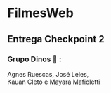 # FilmesWeb

## Entrega Checkpoint 2 

### Grupo Dinos :t-rex: :
Agnes Ruescas, 
José Leles,  
Kauan Cleto e 
Mayara Mafioletti
